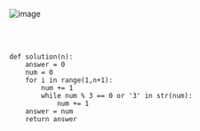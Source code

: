 ![image](https://github.com/user-attachments/assets/0da1983d-b206-4926-88bd-c72830566258)

<br>

</br>

```
def solution(n):
    answer = 0
    num = 0
    for i in range(1,n+1):
        num += 1
        while num % 3 == 0 or '3' in str(num):
            num += 1
    answer = num
    return answer
```
